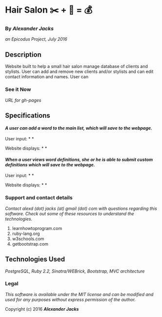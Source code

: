 # Hair Salon :scissors: + :haircut: = :moneybag:
### By _Alexander Jacks_
_an Epicodus Project, July 2016_

## Description
Website built to help a small hair salon manage database of clients and stylists. User can add and remove new clients and/or stylists and can edit contact information and names. User can

### See it Now
_URL for gh-pages_

## Specifications

#### _A user can add a word to the main list, which will save to the webpage._

  User input:
   *
   *

  Website displays:
   *
   *

#### _When a user views word definitions, she or he is able to submit custom definitions which will save to the webpage._

  User input:
   *
   *

  Website displays:
   *
   *





### Support and contact details

_Contact alexd (dot) jacks (at) gmail (dot) com with questions regarding this software. Check out some of these resources to understand the technologies._

1. learnhowtoprogram.com
2. ruby-lang.org
3. w3schools.com
4. getbootstrap.com

## Technologies Used

_PostgreSQL, Ruby 2.2, Sinatra/WEBrick, Bootstrap, MVC architecture_

### Legal

_This software is available under the MIT license and can be modified and used for any purposes without express permission of the author._

Copyright (c) 2016 **_Alexander Jacks_**
